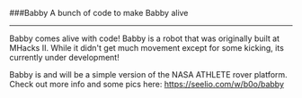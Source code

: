 ###Babby
A bunch of code to make Babby alive

---

Babby comes alive with code!  Babby is a robot that was originally built at MHacks II.  While it didn't get much movement except for some kicking, its currently under development!

Babby is and will be a simple version of the NASA ATHLETE rover platform.  Check out more info and some pics here: https://seelio.com/w/b0o/babby

